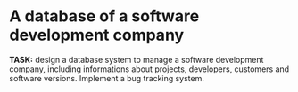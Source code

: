 # A database of a software development company
**TASK:** design a database system to manage a software development company, including informations about projects, developers, customers and software versions. Implement a bug tracking system.
